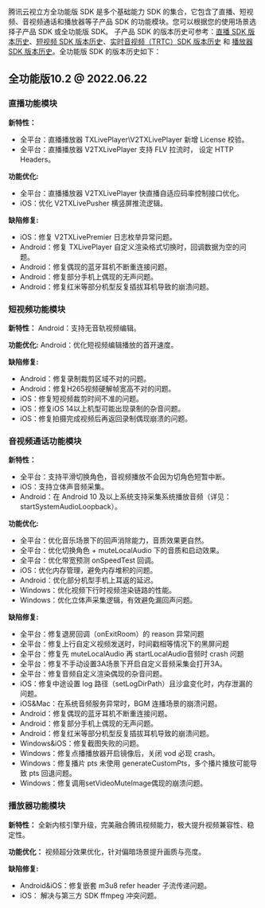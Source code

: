 腾讯云视立方全功能版 SDK 是多个基础能力 SDK 的集合，它包含了直播、短视频、音视频通话和播放器等子产品 SDK 的功能模块。您可以根据您的使用场景选择子产品 SDK 或全功能版 SDK。
子产品 SDK 的版本历史可参考：[直播 SDK 版本历史](https://cloud.tencent.com/document/product/454/7878)、[短视频 SDK 版本历史](https://cloud.tencent.com/document/product/584/39644)、[实时音视频（TRTC）SDK 版本历史](https://cloud.tencent.com/document/product/647/46907) 和 [播放器 SDK 版本历史](https://cloud.tencent.com/document/product/881/62169)。全功能版 SDK 的版本历史如下：

## 全功能版10.2 @ 2022.06.22
### 直播功能模块

**新特性：**
- 全平台：直播播放器 TXLivePlayer\V2TXLivePlayer 新增 License 校验。
- 全平台：直播播放器 V2TXLivePlayer 支持 FLV 拉流时， 设定 HTTP Headers。

**功能优化:** 
- 全平台：直播播放器 V2TXLivePlayer 快直播自适应码率控制接口优化。
- iOS：优化 V2TXLivePusher 横竖屏推流逻辑。

**缺陷修复:** 
- iOS：修复 V2TXLivePremier 日志枚举异常问题。
- Android：修复 TXLivePlayer 自定义渲染格式切换时，回调数据为空的问题。
- Android：修复偶现的蓝牙耳机不断重连接问题。
- Android：修复部分手机上偶现的无声问题。
- Android：修复红米等部分机型反复插拔耳机导致的崩溃问题。

### 短视频功能模块

**新特性：**
Android：支持无音轨视频编辑。

**功能优化:** 
Android：优化短视频编辑播放的首开速度。

**缺陷修复:** 
- Android：修复录制裁剪区域不对的问题。
- Android：修复H265视频硬解帧宽高不对的问题。
- iOS：修复短视频裁剪时间不准的问题。
- iOS：修复iOS 14以上机型可能出现录制的杂音问题。
- iOS：修复拍摄完成视频后再返回录制偶现崩溃的问题。

### 音视频通话功能模块

**新特性：**
- 全平台：支持平滑切换角色，音视频播放不会因为切角色短暂中断。
- iOS：支持立体声音频采集。
- Android：在 Android 10 及以上系统支持采集系统播放音频（详见：startSystemAudioLoopback）。

**功能优化:** 
- 全平台：优化音乐场景下的回声消除能力，音质效果更自然。
- 全平台：优化切换角色 + muteLocalAudio 下的音质和启动效果。
- 全平台：优化带宽预测 onSpeedTest 回调。
- iOS：优化内存管理，避免内存堆积的问题。
- Android：优化部分机型手机上耳返的延迟。
- Windows：优化视频下行时视频渲染链路的性能。
- Windows：优化立体声采集逻辑，有效避免漏回声问题。

**缺陷修复:** 
- 全平台：修复退房回调（onExitRoom）的 reason 异常问题
- 全平台：修复上行自定义视频发送时，时间戳相等情况下的黑屏问题
- 全平台：修复先 muteLocalAudio 再 startLocalAudio音频时 crash 问题
- 全平台：修复不手动设置3A场景下开启自定义音频采集会打开3A。
- 全平台：修复音频自定义渲染偶现的杂音问题。
- iOS：修复中途设置 log 路径（setLogDirPath）且沙盒变化时，内存泄漏的问题。
- iOS&Mac：在系统音频服务异常时，BGM 连播场景的崩溃问题。
- Android：修复偶现的蓝牙耳机不断重连接问题。
- Android：修复部分手机上偶现的无声问题。
- Android：修复红米等部分机型反复插拔耳机导致的崩溃问题。
- Windows&iOS：修复截图失败的问题。
- Windows：修复点播播放器开启镜像后，关闭 vod 必现 crash。
- Windows：修复播片 pts 未使用 generateCustomPts，多个播片播放可能导致 pts 回退问题。
- Windows：修复调用setVideoMuteImage偶现的崩溃问题。

### 播放器功能模块
**新特性：**
全新内核引擎升级，完美融合腾讯视频能力，极大提升视频兼容性、稳定性。

**功能优化：**
视频超分效果优化，针对偏暗场景提升画质与亮度。

**缺陷修复:** 
- Android&iOS：修复嵌套 m3u8 refer header 子流传递问题。
- iOS： 解决与第三方 SDK ffmpeg 冲突问题。
